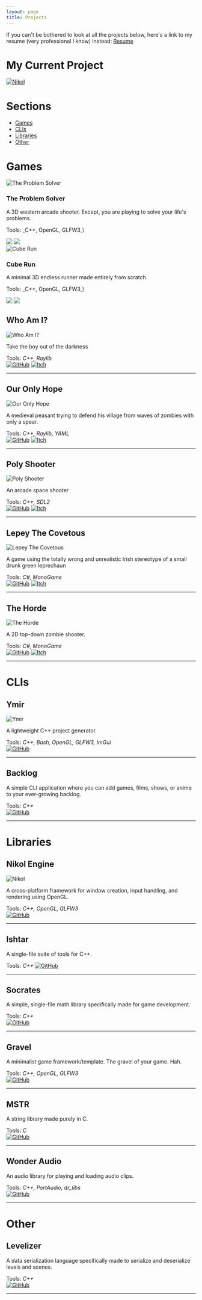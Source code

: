 ```yaml
---
layout: page
title: Projects
---
```


If you can't be bothered to look at all the projects below, here's a link to my resume (very professional I know) instead: [Resume](https://frodoalaska.github.io/assets/mohamedag_resume.pdf)  

# My Current Project
[![Nikol](https://frodoalaska.github.io/assets/img/screenshots/engine-thingy.gif)](#nikol-engine)

# Sections
- [Games](#games)           
- [CLIs](#clis)         
- [Libraries](#libraries)       
- [Other](#other)               

# Games

<div class="projects-container">

<div class="project-card">
    <img src="https://frodoalaska.github.io/assets/img/screenshots/tps.png" alt="The Problem Solver" class="project-image">
    <div class="project-content">
        <h3 class="project-title">The Problem Solver</h3>
        <p class="project-desc">A 3D western arcade shooter. Except, you are playing to solve your life's problems.</p>
        <p>Tools: _C++, OpenGL, GLFW3_\</p>
        <a href="http://github.com/FrodoAlaska/TheProblemSolver" class="project-link"><img src="https://frodoalaska.github.io/assets/img/icons/github_icon.png"></a>
        <a href="https://frodoalaska.itch.io/the-problem-solver" class="project-link"><img src="https://frodoalaska.github.io/assets/img/icons/itch_icon.png"></a>
    </div>
</div>

<div class="project-card">
    <img src="https://frodoalaska.github.io/assets/img/screenshots/cube_run.png" alt="Cube Run" class="project-image">
    <div class="project-content">
        <h3 class="project-title">Cube Run</h3>
        <p class="project-desc">A minimal 3D endless runner made entirely from scratch.</p>
        <p>Tools: _C++, OpenGL, GLFW3_\</p>
        <a href="http://github.com/FrodoAlaska/CubeRun" class="project-link"><img src="https://frodoalaska.github.io/assets/img/icons/github_icon.png"></a>
        <a href="https://frodoalaska.itch.io/cube-run" class="project-link"><img src="https://frodoalaska.github.io/assets/img/icons/itch_icon.png"></a>
    </div>
</div>

</div>

## **Who Am I?**

![Who Am I?](https://frodoalaska.github.io/assets/img/screenshots/who-am-i.png)

Take the boy out of the darkness

Tools: _C++, Raylib_\
[![GitHub](https://frodoalaska.github.io/assets/img/icons/github_icon.png)](http://github.com/FrodoAlaska/WhoAmI)
[![Itch](https://frodoalaska.github.io/assets/img/icons/itch_icon.png)](https://frodoalaska.itch.io/who-am-i)                 
--- --- --- --- --- --- --- --- --- --- --- --- --- --- --- --- --- --- --- --- --- --- --- --- --- --- --- --- --- --- --- --- --- --- --- --- 

## **Our Only Hope**

![Our Only Hope](https://frodoalaska.github.io/assets/img/screenshots/ooh.png)

A medieval peasant trying to defend his village from waves of zombies with only a spear.

Tools: _C++, Raylib, YAML_\
[![GitHub](https://frodoalaska.github.io/assets/img/icons/github_icon.png)](http://github.com/FrodoAlaska/OurOnlyHope)
[![Itch](https://frodoalaska.github.io/assets/img/icons/itch_icon.png)](https://frodoalaska.itch.io/our-only-hope)                    
--- --- --- --- --- --- --- --- --- --- --- --- --- --- --- --- --- --- --- --- --- --- --- --- --- --- --- --- --- --- --- --- --- --- --- --- 

## **Poly Shooter**

![Poly Shooter](https://frodoalaska.github.io/assets/img/screenshots/poly-shooter.png)

An arcade space shooter

Tools: _C++, SDL2_\
[![GitHub](https://frodoalaska.github.io/assets/img/icons/github_icon.png)](http://github.com/FrodoAlaska/PolyShooter)
[![Itch](https://frodoalaska.github.io/assets/img/icons/itch_icon.png)](https://frodoalaska.itch.io/poly-shooter)                     
--- --- --- --- --- --- --- --- --- --- --- --- --- --- --- --- --- --- --- --- --- --- --- --- --- --- --- --- --- --- --- --- --- --- --- --- 

## **Lepey The Covetous**

![Lepey The Covetous](https://frodoalaska.github.io/assets/img/screenshots/lepey.png)

A game using the totally wrong and unrealistic Irish stereotype of a small drunk green leprechaun

Tools: _C#, MonoGame_\
[![GitHub](https://frodoalaska.github.io/assets/img/icons/github_icon.png)](http://github.com/FrodoAlaska/LepeyTheCovetous)
[![Itch](https://frodoalaska.github.io/assets/img/icons/itch_icon.png)](https://frodoalaska.itch.io/lepey-the-covetous)           
--- --- --- --- --- --- --- --- --- --- --- --- --- --- --- --- --- --- --- --- --- --- --- --- --- --- --- --- --- --- --- --- --- --- --- --- 

## **The Horde**

![The Horde](https://frodoalaska.github.io/assets/img/screenshots/horde.png)

A 2D top-down zombie shooter.

Tools: _C#, MonoGame_\
[![GitHub](https://frodoalaska.github.io/assets/img/icons/github_icon.png)](http://github.com/FrodoAlaska/TheHorde)
[![Itch](https://frodoalaska.github.io/assets/img/icons/itch_icon.png)](https://frodoalaska.itch.io/the-horde)                
--- --- --- --- --- --- --- --- --- --- --- --- --- --- --- --- --- --- --- --- --- --- --- --- --- --- --- --- --- --- --- --- --- --- --- --- 

# CLIs 

## **Ymir**

![Ymir](https://frodoalaska.github.io/assets/img/screenshots/ymir.png)

A lightweight C++ project generator.

Tools: _C++, Bash, OpenGL, GLFW3, ImGui_\
[![GitHub](https://frodoalaska.github.io/assets/img/icons/github_icon.png)](http://github.com/FrodoAlaska/Ymir)                 
--- --- --- --- --- --- --- --- --- --- --- --- --- --- --- --- --- --- --- --- --- --- --- --- --- --- --- --- --- --- --- --- --- --- --- --- 

## **Backlog**

A simple CLI application where you can add games, films, shows, or anime to your ever-growing backlog.

Tools: _C++_\
[![GitHub](https://frodoalaska.github.io/assets/img/icons/github_icon.png)](http://github.com/FrodoAlaska/Backlog)                  
--- --- --- --- --- --- --- --- --- --- --- --- --- --- --- --- --- --- --- --- --- --- --- --- --- --- --- --- --- --- --- --- --- --- --- --- 

# Libraries 

## **Nikol Engine**
 
![Nikol](https://frodoalaska.github.io/assets/img/screenshots/engine-thingy.gif)

A cross-platform framework for window creation, input handling, and rendering using OpenGL.

Tools: _C++, OpenGL, GLFW3_ \
[![GitHub](https://frodoalaska.github.io/assets/img/icons/github_icon.png)](http://github.com/FrodoAlaska/Nikol) 
--- --- --- --- --- --- --- --- --- --- --- --- --- --- --- --- --- --- --- --- --- --- --- --- --- --- --- --- --- --- --- --- --- --- --- --- 

## **Ishtar**

A single-file suite of tools for C++.

Tools: _C++_
[![GitHub](https://frodoalaska.github.io/assets/img/icons/github_icon.png)](http://github.com/FrodoAlaska/Ishtar)                   
--- --- --- --- --- --- --- --- --- --- --- --- --- --- --- --- --- --- --- --- --- --- --- --- --- --- --- --- --- --- --- --- --- --- --- --- 

## **Socrates** 

A simple, single-file math library specifically made for game development.

Tools: _C++_\
[![GitHub](https://frodoalaska.github.io/assets/img/icons/github_icon.png)](http://github.com/FrodoAlaska/Socrates)                   
--- --- --- --- --- --- --- --- --- --- --- --- --- --- --- --- --- --- --- --- --- --- --- --- --- --- --- --- --- --- --- --- --- --- --- --- 

## **Gravel** 

A minimalist game framework/template. The gravel of your game. Hah.

Tools: _C++, OpenGL, GLFW3_\
[![GitHub](https://frodoalaska.github.io/assets/img/icons/github_icon.png)](http://github.com/FrodoAlaska/Gravel)                   
--- --- --- --- --- --- --- --- --- --- --- --- --- --- --- --- --- --- --- --- --- --- --- --- --- --- --- --- --- --- --- --- --- --- --- --- 

## **MSTR**

A string library made purely in C.

Tools: _C_\
[![GitHub](https://frodoalaska.github.io/assets/img/icons/github_icon.png)](http://github.com/FrodoAlaska/MSTR)                 
--- --- --- --- --- --- --- --- --- --- --- --- --- --- --- --- --- --- --- --- --- --- --- --- --- --- --- --- --- --- --- --- --- --- --- --- 

## **Wonder Audio**

An audio library for playing and loading audio clips.

Tools: _C++, PortAudio, dr_libs_\
[![GitHub](https://frodoalaska.github.io/assets/img/icons/github_icon.png)](http://github.com/FrodoAlaska/WonderAudio)                 
--- --- --- --- --- --- --- --- --- --- --- --- --- --- --- --- --- --- --- --- --- --- --- --- --- --- --- --- --- --- --- --- --- --- --- --- 

# Other

## **Levelizer** 

A data serialization language specifically made to serialize and deserialize levels and scenes.

Tools: _C++_\
[![GitHub](https://frodoalaska.github.io/assets/img/icons/github_icon.png)](http://github.com/FrodoAlaska/Levelizer)            
--- --- --- --- --- --- --- --- --- --- --- --- --- --- --- --- --- --- --- --- --- --- --- --- --- --- --- --- --- --- --- --- --- --- --- --- 
